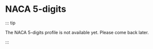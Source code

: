 # NACA 5-digits

::: tip

The NACA 5-digits profile is not available yet. Please come back later.

:::